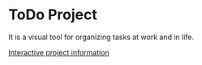 # ToDo Project

It is a visual tool for organizing tasks at work and in life.

[Interactive project information](https://gitmemory.com/albert-barreto/ToDo)

